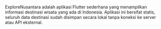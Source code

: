 ExploreNusantara adalah aplikasi Flutter sederhana yang menampilkan informasi destinasi wisata yang ada di Indonesia. Aplikasi ini bersifat statis, seluruh data destinasi sudah disimpan secara lokal tanpa koneksi ke server atau API eksternal.
